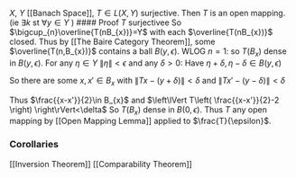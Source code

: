 $X$, $Y$ [[Banach Space]], $T\in L(X,Y)$ surjective. Then $T$ is an open mapping.
(ie $\exists k$ st $\forall y\in Y$ )
    #### Proof
$T$ surjectivee
So $\bigcup_{n}\overline{T(nB_{x})}=Y$ with each $\overline{T(nB_{x})}$ closed.
Thus by [[The Baire Category Theorem]], some $\overline{T(n,B_{x})}$ contains a ball $B(y,\epsilon)$.
WLOG $n=1$: so $T(B_{x})$ dense in $B(y,\epsilon)$.
For any $\eta \in Y$ $\lVert \eta \rVert<\epsilon$ and any $\delta>0$:
Have $\eta+\delta,\eta-\delta \in B(y,\epsilon)$

So there are some $x,x'\in B_{x}$ with $\lVert Tx-(y+\delta) \rVert<\delta$ and $\lVert Tx'-(y-\delta) \rVert<\delta$

Thus $\frac{{x-x'}}{2}\in B_{x}$ and $\left\lVert  T\left( \frac{{x-x'}}{2}-2 \right)  \right\rVert<\delta$
So $T(B_{x})$ dense in $B(0,\epsilon)$.
Thus $T$ any open mapping by [[Open Mapping Lemma]] applied to $\frac{T}{\epsilon}$.

### Corollaries
[[Inversion Theorem]]
[[Comparability Theorem]]
